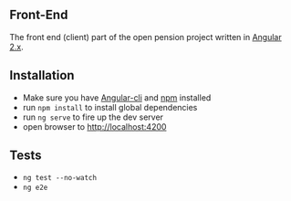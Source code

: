 ## Front-End
The front end (client) part of the open pension project written in [Angular 2.x](https://angularjs.org/).

## Installation

* Make sure you have [Angular-cli](https://github.com/angular/angular-cli) and [npm](https://nodejs.org/en/) installed
* run `npm install` to install global dependencies
* run `ng serve` to fire up the dev server
* open browser to [http://localhost:4200](http://localhost:4200)

## Tests
* `ng test --no-watch`
* `ng e2e`
